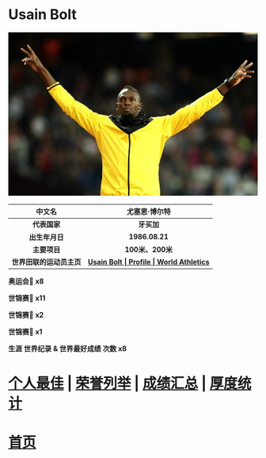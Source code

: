 # Usain Bolt

![Usain Bolt](./Picture.jpg)

|          中文名          |                        尤塞恩·博尔特                         |
| :----------------------: | :----------------------------------------------------------: |
|       **代表国家**       |                          **牙买加**                          |
|      **出生年月日**      |                        **1986.08.21**                        |
|       **主要项目**       |                       **100米、200米**                       |
| **世界田联的运动员主页** | **[Usain Bolt \| Profile \| World Athletics](https://worldathletics.org/athletes/jamaica/usain-bolt-14201847)** |

**奥运会🥇 x8**

**世锦赛🥇 x11**

**世锦赛🥈 x2**

**世锦赛🥉 x1**

**生涯 世界纪录 & 世界最好成绩 次数 x8**

# [个人最佳](./Personal-Best.md) | [荣誉列举](./Honors.md) | [成绩汇总](./Results.md) | [厚度统计](./Stats.md)

# [首页](../../../../README.md)